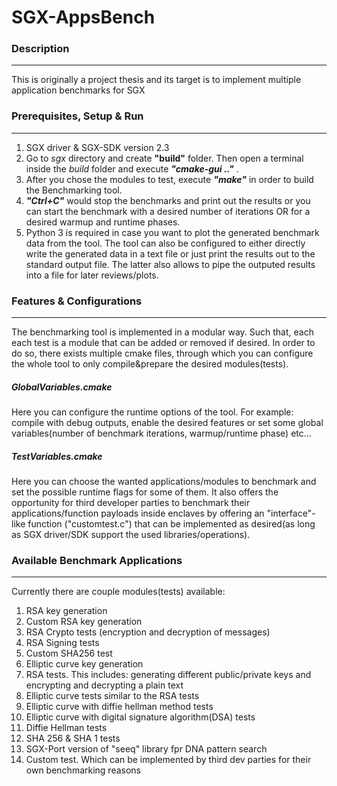 # SGX-AppsBench

### **Description**
-------------------

This is originally a project thesis and its target is to implement multiple application benchmarks for SGX 

### **Prerequisites, Setup & Run**
----------------------------------

1. SGX driver & SGX-SDK version 2.3  
2. Go to *sgx* directory and create **"build"** folder. Then open a terminal inside the *build* folder and execute ***"cmake-gui .."*** .
3. After you chose the modules to test, execute ***"make"*** in order to build the Benchmarking tool.
4. ***"Ctrl+C"*** would stop the benchmarks and print out the results or you can start the benchmark with a desired number of iterations OR for a desired warmup and runtime phases.
5. Python 3 is required in case you want to plot the generated benchmark data from the tool. The tool can also be configured to either directly write the generated data in a text file or just print the results out to the standard output file.
The latter also allows to pipe the outputed results into a file for later reviews/plots.


### **Features & Configurations**
---------------------------------
The benchmarking tool is implemented in a modular way. Such that, each each test is a module that can be added or removed if desired.
In order to do so, there exists multiple cmake files, through which you can configure the whole tool to only compile&prepare the desired modules(tests).

##### *GlobalVariables.cmake*
Here you can configure the runtime options of the tool. For example: compile with debug outputs, enable the desired features or set some global variables(number of benchmark iterations, warmup/runtime phase) etc...

##### *TestVariables.cmake*
Here you can choose the wanted applications/modules to benchmark and set the possible runtime flags for some of them. 
It also offers the opportunity for third developer parties to benchmark their applications/function payloads inside enclaves by offering an "interface"-like function ("customtest.c") 
that can be implemented as desired(as long as SGX driver/SDK support the used libraries/operations).

### **Available Benchmark Applications**
-----------------------------------------
Currently there are couple modules(tests) available:

1.  RSA key generation
2.  Custom RSA key generation
3.  RSA Crypto tests (encryption and decryption of messages)
4.  RSA Signing tests
5.  Custom SHA256 test
6.  Elliptic curve key generation
7.  RSA tests. This includes: generating different public/private keys and encrypting and decrypting a plain text
8.  Elliptic curve tests similar to the RSA tests
9.  Elliptic curve with diffie hellman method tests
10. Elliptic curve with digital signature algorithm(DSA) tests
11. Diffie Hellman tests
12. SHA 256 & SHA 1 tests
13. SGX-Port version of "seeq" library fpr DNA pattern search
14. Custom test. Which can be implemented by third dev parties for their own benchmarking reasons